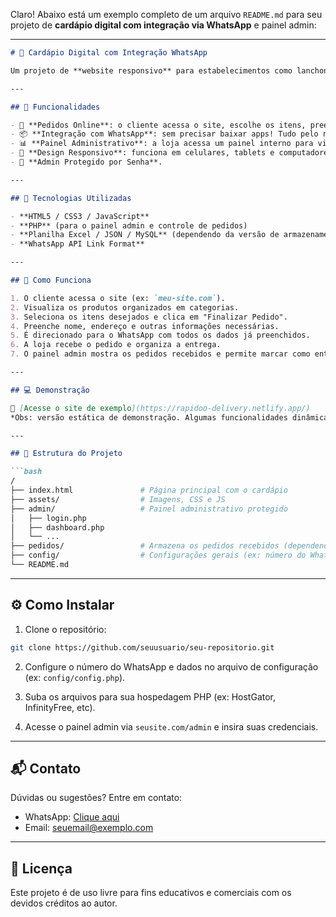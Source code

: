 Claro! Abaixo está um exemplo completo de um arquivo `README.md` para seu projeto de **cardápio digital com integração via WhatsApp** e painel admin:

---

````markdown
# 📱 Cardápio Digital com Integração WhatsApp

Um projeto de **website responsivo** para estabelecimentos como lanchonetes, bares, restaurantes e conveniências que desejam um **cardápio digital simples, rápido e direto ao ponto** — com integração ao WhatsApp para facilitar o pedido do cliente e o recebimento pela loja.

---

## 🚀 Funcionalidades

- 🛒 **Pedidos Online**: o cliente acessa o site, escolhe os itens, preenche os dados de entrega e é direcionado automaticamente ao WhatsApp com o pedido formatado.
- 📦 **Integração com WhatsApp**: sem precisar baixar apps! Tudo pelo navegador e finalizado via WhatsApp.
- 📊 **Painel Administrativo**: a loja acessa um painel interno para visualizar, acompanhar e gerenciar os pedidos recebidos.
- 📱 **Design Responsivo**: funciona em celulares, tablets e computadores.
- 🔐 **Admin Protegido por Senha**.

---

## 🧱 Tecnologias Utilizadas

- **HTML5 / CSS3 / JavaScript**
- **PHP** (para o painel admin e controle de pedidos)
- **Planilha Excel / JSON / MySQL** (dependendo da versão de armazenamento)
- **WhatsApp API Link Format**

---

## 🧾 Como Funciona

1. O cliente acessa o site (ex: `meu-site.com`).
2. Visualiza os produtos organizados em categorias.
3. Seleciona os itens desejados e clica em "Finalizar Pedido".
4. Preenche nome, endereço e outras informações necessárias.
5. É direcionado para o WhatsApp com todos os dados já preenchidos.
6. A loja recebe o pedido e organiza a entrega.
7. O painel admin mostra os pedidos recebidos e permite marcar como entregues, visualizar detalhes e atualizar o cardápio.

---

## 💻 Demonstração

🔗 [Acesse o site de exemplo](https://rapidoo-delivery.netlify.app/)  
*Obs: versão estática de demonstração. Algumas funcionalidades dinâmicas como pedidos e painel admin podem estar limitadas.*

---

## 📂 Estrutura do Projeto

```bash
/
├── index.html               # Página principal com o cardápio
├── assets/                  # Imagens, CSS e JS
├── admin/                   # Painel administrativo protegido
│   ├── login.php
│   ├── dashboard.php
│   └── ...
├── pedidos/                 # Armazena os pedidos recebidos (dependendo da implementação)
├── config/                  # Configurações gerais (ex: número do WhatsApp, categorias, etc.)
└── README.md
````

---

## ⚙️ Como Instalar

1. Clone o repositório:

```bash
git clone https://github.com/seuusuario/seu-repositorio.git
```

2. Configure o número do WhatsApp e dados no arquivo de configuração (ex: `config/config.php`).

3. Suba os arquivos para sua hospedagem PHP (ex: HostGator, InfinityFree, etc).

4. Acesse o painel admin via `seusite.com/admin` e insira suas credenciais.

---

## 📬 Contato

Dúvidas ou sugestões? Entre em contato:

* WhatsApp: [Clique aqui](https://wa.me/5551996277338)
* Email: [seuemail@exemplo.com](mailto:mrjaques7@gmail.com)

---

## 📝 Licença

Este projeto é de uso livre para fins educativos e comerciais com os devidos créditos ao autor.

```
